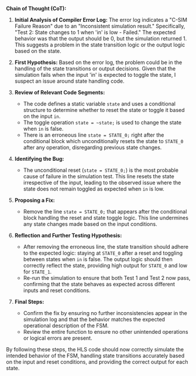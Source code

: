**Chain of Thought (CoT):**

1. **Initial Analysis of Compiler Error Log:**
   The error log indicates a "C-SIM Failure Reason" due to an "Inconsistent simulation result." Specifically, "Test 2: State changes to 1 when 'in' is low - Failed." The expected behavior was that the output should be 0, but the simulation returned 1. This suggests a problem in the state transition logic or the output logic based on the state.

2. **First Hypothesis:**
   Based on the error log, the problem could be in the handling of the state transitions or output decisions. Given that the simulation fails when the input 'in' is expected to toggle the state, I suspect an issue around state handling code.

3. **Review of Relevant Code Segments:**
   - The code defines a static variable `state` and uses a conditional structure to determine whether to reset the state or toggle it based on the input `in`.
   - The toggle operation `state = ~state;` is used to change the state when `in` is false.
   - There is an erroneous line `state = STATE_0;` right after the conditional block which unconditionally resets the state to `STATE_0` after any operation, disregarding previous state changes.

4. **Identifying the Bug:**
   - The unconditional reset (`state = STATE_0;`) is the most probable cause of failure in the simulation test. This line resets the state irrespective of the input, leading to the observed issue where the state does not remain toggled as expected when `in` is low.

5. **Proposing a Fix:**
   - Remove the line `state = STATE_0;` that appears after the conditional block handling the reset and state toggle logic. This line undermines any state changes made based on the input conditions.

6. **Reflection and Further Testing Hypothesis:**
   - After removing the erroneous line, the state transition should adhere to the expected logic: staying at `STATE_0` after a reset and toggling between states when `in` is false. The output logic should then correctly reflect the state, providing high output for `STATE_0` and low for `STATE_1`.
   - Re-run the simulation to ensure that both Test 1 and Test 2 now pass, confirming that the state behaves as expected across different inputs and reset conditions.

7. **Final Steps:**
   - Confirm the fix by ensuring no further inconsistencies appear in the simulation log and that the behavior matches the expected operational description of the FSM.
   - Review the entire function to ensure no other unintended operations or logical errors are present.

By following these steps, the HLS code should now correctly simulate the intended behavior of the FSM, handling state transitions accurately based on the input and reset conditions, and providing the correct output for each state.